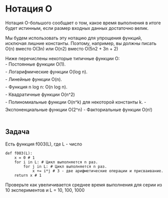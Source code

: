 # Нотация О
Нотация O-большого сообщает о том, какое время выполнения в итоге будет
истинным, если размер входных данных достаточно велик.  

Мы будем использовать эту нотацию для упрощения функций, исключая лишние константы.
Поэтому, например, вы должны писать O(n) вместо O(3n) или O(n2) вместо O(5n2 + 3n + 2) 

Ниже перечислены некоторые типичные функции О:  
- Постоянные функции O(1).  
- Логарифмические функции O(log n).  
- Линейные функции O(n).  
- Функция n log n: O(n log n).  
- Квадратичные функции O(n^2)  
- Полиномиальные функции O(n^k) для некоторой константы k.
- Экспоненциальные функции O(2^n) 
- Факториальные функции O(n!)  
```

```
## Задача
Есть функция f003(L), где L - число
```
def f003(L):
    x = 0 # 1
    for i in L: # Цикл выполняется n раз.
        for j in L: # Цикл выполняется n раз.
            x += i*j # 3 - две арифметические операции и присваивание.
    return x # 1
```
Проверьте как увеличивается среднее время выполнения для серии из 10 экспериментов и L = 10, 100, 1000
